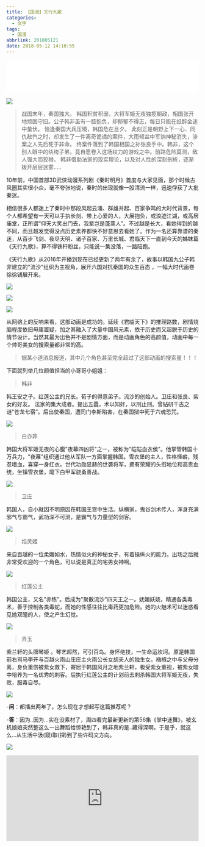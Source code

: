 ```yaml
---
title: 【国漫】天行九歌
categories:
  - 文字
tags:
  - 国漫
abbrlink: 201805121
date: 2018-05-12 14:10:55
---
```


<iframe frameborder="no" border="0" marginwidth="0" marginheight="0" width="100%" height=86 src="//music.163.com/outchain/player?type=2&id=414118616&auto=0&height=66"></iframe>

![](http://p7n85i5tr.bkt.clouddn.com/zhouie/img/txjg/TIM%E6%88%AA%E5%9B%BE20180511132641.png)

>战国末年，秦国独大。 韩国积贫积弱，大将军姬无夜独揽朝政，相国张开地顽固守旧。公子韩非虽有一腔抱负，却郁郁不得志，每日只能在纸醉金迷中蛰伏。 恰逢秦国大兵压境，韩国危在旦夕。
此刻正是朝野上下一心、同仇敌忾之时，却发生了一件离奇诡谲的案件，大雨倾盆中军饷神秘消失，涉案之人先后死于非命。
终案件落到了韩国相国之孙张良手中。韩非，这个别人眼中的纨绔子弟，竟自愿卷入这场权力的游戏之中。前路危险莫测，敌人强大而狡猾。 韩非借助法家的现实理论，以及对人性的深刻剖析，逐渐拨开层层迷雾.....

10年前，中国首部3D武侠动漫系列剧《秦时明月》首度与大家见面，那个时候古风圈其实很小众，毫不夸张地说，秦时的出现就像一股清流一样，迅速俘获了大批秦迷。

相信很多人都迷上了秦时中那段风起云涌、群雄并起、百家争鸣的大时代背景，每个人都希望有一天可以手执长剑、带上心爱的人，大展抱负，或浪迹江湖，或高居庙堂，正所谓“仰天大笑出门去，我辈岂是蓬蒿人”。不过越是长大，看她得到的越不同，而且越发觉得没点历史素养都快不好意思去看她了。作为一名还算靠谱的秦迷，从百步飞剑、夜尽天明、诸子百家、万里长城、君临天下一直到今天的姊妹篇《天行九歌》，算不得铁杆粉丝，只能说一集没落，一路陪跑。

《天行九歌》从2016年开播到现在已经更新了两年有余了，故事以韩国九公子韩非建立的"流沙"组织为主视角，展开六国对抗秦国的众生百态 ，一幅大时代画卷徐徐铺展开来。

![](http://p7n85i5tr.bkt.clouddn.com/zhouie/img/txjg/4610b912c8fcc3ce1dc11d1b9945d688d43f2091.jpg)

![](http://p7n85i5tr.bkt.clouddn.com/zhouie/img/txjg/faedab64034f78f0fce04fdb72310a55b3191c2a.jpg)

![](http://p7n85i5tr.bkt.clouddn.com/zhouie/img/txjg/d009b3de9c82d15870aa8d998b0a19d8bc3e42ea.jpg)

从网络上的反响来看，这部动画是成功的。延续《君临天下》的推理路数，剧情烧脑程度依旧毋庸置疑，加之其融入了大量中国风元素，依于历史而又超脱于历史的情节设计。当然其最为出色并不是剧情方面，而是动画角色的高颜值，动画中每一个帅哥美女的搜索量都非常的高。

>据某小道消息报道，其中几个角色甚至完全超过了这部动画的搜索量！！！

下面就列举几位颜值担当的小哥哥小姐姐：

>韩非

韩王安之子。红莲公主的兄长。荀子的得意弟子。流沙的创始人。卫庄和张良、紫女的好友。 法家的集大成者。提出五蠹，术以知奸，以刑止刑。曾钻研千古之谜“苍龙七宿”。后出使秦国，遭同门李斯陷害，在秦国狱中死于六魂恐咒。

![](http://p7n85i5tr.bkt.clouddn.com/zhouie/img/txjg/timg.jpg)

>白亦非

韩国大将军姬无夜的心腹"夜幕四凶将"之一，被称为"皑皑血衣侯"。他掌管韩国十万兵力，"夜幕"组织通过他从军队一方面掌握韩国。雪衣堡的主人，性格怪癖，残忍嗜血，喜穿一身红衣。世代功勋显赫的世袭将军，拥有荣耀的头衔地位和高贵血统，坐镇雪衣堡，麾下白甲军骁勇善战。

![](http://p7n85i5tr.bkt.clouddn.com/zhouie/img/txjg/timg%20%281%29.jpg)

>卫庄

韩国人，自小就因不明原因在韩国王宫中生活。纵横家，鬼谷剑术传人，浑身充满邪气与霸气，武功深不可测，是霸气与力量型的剑客。

![](http://p7n85i5tr.bkt.clouddn.com/zhouie/img/txjg/timg%20%282%29.jpg)

>焰灵姬

来自百越的一位柔媚如水，热情似火的神秘女子，有着操纵火的能力。出场之后就非常受欢迎的一个角色，可以说是真正的宅男女神啊。

![](http://p7n85i5tr.bkt.clouddn.com/zhouie/img/txjg/img-d6bbc28faab72584e8b7d67ed56671b1.jpg)

>红莲公主

韩国公主，又名"赤练"。后成为"聚散流沙"四天王之一。妩媚妖娆，精通各类毒术，善于控制各类毒蛇，而她的性感往往比毒药更加危险。她的火魅术可以迷惑看见她双瞳的人，使之产生幻觉。

![](http://p7n85i5tr.bkt.clouddn.com/zhouie/img/txjg/timg%20%284%29.jpg)

>弄玉

紫兰轩的头牌琴姬 。琴艺超然，可引百鸟。身怀绝技，一生命运坎坷。原是韩国前右司马李开与百越火雨山庄庄主火雨公长女胡夫人的独生女。襁褓之中与父母分离，身负重伤被紫女救下，寄居于韩国风月之地紫兰轩，极受紫女重视，被紫女暗中培养为一名优秀的刺客。后执行红莲公主的计划前去刺杀韩国大将军姬无夜，失败，服毒自尽。

![](http://p7n85i5tr.bkt.clouddn.com/zhouie/img/txjg/timg%20%283%29.jpg)

\-**问**：都播出两年了，怎么现在才想起写这篇推荐呢？</iframe>

\-**答**：因为..因为...实在没素材了，周四看完最新更新的第56集《掌中迷舞》，被玄机娘娘突然整这么一出舞蹈给惊艳到了，韩非真的是..藏得深啊。于是乎，就这么...从生活中汲(窥)取(探)到了些许码文方向。

![](http://p7n85i5tr.bkt.clouddn.com/zhouie/img/txjg/img-005XKz6xly1fr6hhdsdyrg30b4069nkr.gif)

<iframe frameborder="0" width="100%" height="225" src="https://v.qq.com/iframe/player.html?vid=q06498hkz2v&tiny=0&auto=0" allowfullscreen>

一直很看好这家“国漫领头羊”团队——杭州玄机科技信息技术有限公司，同时啊，在这里不得不提一下玄机的另一部作品《武庚纪》，这样的剧本思路真的很棒。
![](http://p7n85i5tr.bkt.clouddn.com/zhouie/img/txjg/1.jpg)

**“苍生涂涂，天下缭燎，诸子百家，唯我纵横。”**
